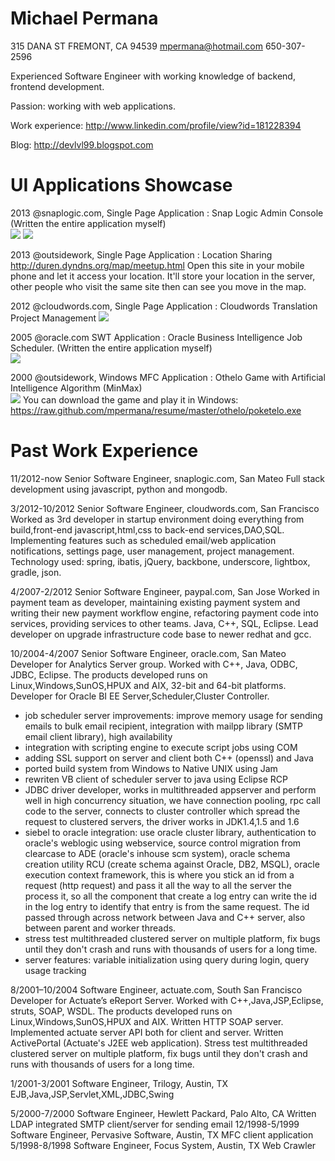 Michael Permana
===============

315 DANA ST
FREMONT, CA 94539
mpermana@hotmail.com 650-307-2596

Experienced Software Engineer with working knowledge of backend, frontend development.

Passion: working with web applications.

Work experience: http://www.linkedin.com/profile/view?id=181228394

Blog: http://devlvl99.blogspot.com


UI Applications Showcase
========================
2013 @snaplogic.com, Single Page Application : Snap Logic Admin Console (Written the entire application myself)<br>
<img src="https://raw.github.com/mpermana/resume/master/snaplogic/snaplogic%20user.png">
<img src="https://raw.github.com/mpermana/resume/master/snaplogic/snaplogic%20schedule.png">

2013 @outsidework, Single Page Application : Location Sharing
http://duren.dyndns.org/map/meetup.html
Open this site in your mobile phone and let it access your location. It'll store your location in the server, other people who visit the same site then can see you move in the map.


2012 @cloudwords.com, Single Page Application : Cloudwords Translation Project Management
<img src="https://raw.github.com/mpermana/resume/master/cloudwords/cloudwords.jpg">

2005 @oracle.com SWT Application : Oracle Business Intelligence Job Scheduler. (Written the entire application myself)<br>
<img src="https://raw.github.com/mpermana/resume/master/oracle/obischeduler.jpg">


2000 @outsidework, Windows MFC Application : Othelo Game with Artificial Intelligence Algorithm (MinMax)<br>
<img src="https://raw.github.com/mpermana/resume/master/othelo/screen.png">
You can download the game and play it in Windows:
https://raw.github.com/mpermana/resume/master/othelo/poketelo.exe


Past Work Experience
====================

11/2012-now Senior Software Engineer, snaplogic.com, San Mateo
Full stack development using javascript, python and mongodb.

3/2012-10/2012 Senior Software Engineer, cloudwords.com, San Francisco
Worked as 3rd developer in startup environment doing everything from build,front-end javascript,html,css to back-end services,DAO,SQL. Implementing features such as scheduled email/web application notifications, settings page, user management, project management. Technology used: spring, ibatis, jQuery, backbone, underscore, lightbox, gradle, json.

4/2007-2/2012 Senior Software Engineer, paypal.com, San Jose
Worked in payment team as developer, maintaining existing payment system and writing their new payment workflow engine, refactoring payment code into services, providing services to other teams. Java, C++, SQL, Eclipse. Lead developer on upgrade infrastructure code base to newer redhat and gcc.

10/2004-4/2007 Senior Software Engineer, oracle.com, San Mateo
Developer for Analytics Server group. Worked with C++, Java, ODBC, JDBC, Eclipse. The products developed runs on Linux,Windows,SunOS,HPUX and AIX, 32-bit and 64-bit platforms. Developer for Oracle BI EE Server,Scheduler,Cluster Controller. 
- job scheduler server improvements: improve memory usage for sending emails to bulk email recipient, integration with mailpp library (SMTP email client library), high availability
- integration with scripting engine to execute script jobs using COM
- adding SSL support on server and client both C++ (openssl) and Java
- ported build system from Windows to Native UNIX using Jam
- rewriten VB client of scheduler server to java using Eclipse RCP
- JDBC driver developer, works in multithreaded appserver and perform well in high concurrency situation, we have connection pooling, rpc call code to the server, connects to cluster controller which spread the request to clustered servers, the driver works in JDK1.4,1.5 and 1.6
- siebel to oracle integration: use oracle cluster library, authentication to oracle's weblogic using webservice, source control migration from clearcase to ADE (oracle's inhouse scm system), oracle schema creation utility RCU (create schema against Oracle, DB2, MSQL), oracle execution context framework, this is where you stick an id from a request (http request) and pass it all the way to all the server the process it, so all the component that create a log entry can write the id in the log entry to identify that entry is from the same request. The id passed through across network between Java and C++ server, also between parent and worker threads.
- stress test multithreaded clustered server on multiple platform, fix bugs until they don't crash and runs with thousands of users for a long time.
- server features: variable initialization using query during login, query usage tracking

8/2001–10/2004 Software Engineer, actuate.com, South San Francisco
Developer for Actuate’s eReport Server. Worked with C++,Java,JSP,Eclipse, struts, SOAP, WSDL. The products developed runs on Linux,Windows,SunOS,HPUX and AIX. Written HTTP SOAP server. Implemented actuate server API both for client and server. Written ActivePortal (Actuate's J2EE web application). Stress test multithreaded clustered server on multiple platform, fix bugs until they don't crash and runs with thousands of users for a long time.

1/2001-3/2001 Software Engineer, Trilogy, Austin, TX
EJB,Java,JSP,Servlet,XML,JDBC,Swing

5/2000-7/2000 Software Engineer, Hewlett Packard, Palo Alto, CA
Written LDAP integrated SMTP client/server for sending email 
12/1998-5/1999 Software Engineer, Pervasive Software, Austin, TX
MFC client application
5/1998-8/1998 Software Engineer, Focus System, Austin, TX
Web Crawler

